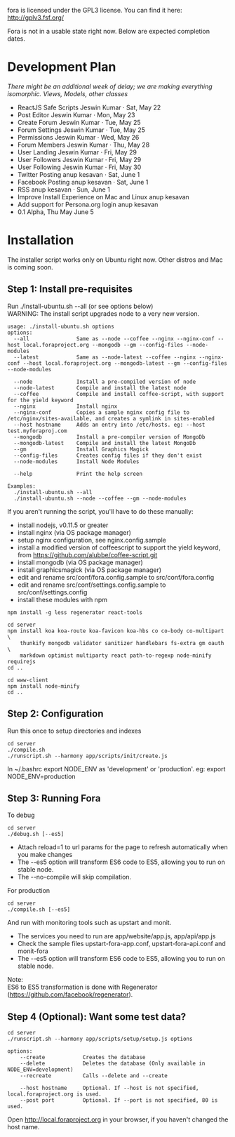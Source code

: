 fora is licensed under the GPL3 license.
You can find it here: http://gplv3.fsf.org/

Fora is not in a usable state right now.
Below are expected completion dates.

Development Plan
================

_There might be an additional week of delay; we are making everything isomorphic. Views, Models, other classes_

- ReactJS Safe Scripts Jeswin Kumar · Sat, May 22
- Post Editor Jeswin Kumar · Mon, May 23
- Create Forum Jeswin Kumar · Tue, May 25
- Forum Settings Jeswin Kumar · Tue, May 25
- Permissions Jeswin Kumar · Wed, May 26
- Forum Members Jeswin Kumar · Thu, May 28
- User Landing Jeswin Kumar · Fri, May 29
- User Followers Jeswin Kumar · Fri, May 29
- User Following Jeswin Kumar · Fri, May 30
- Twitter Posting anup kesavan · Sat, June 1
- Facebook Posting anup kesavan · Sat, June 1
- RSS anup kesavan · Sun, June 1
- Improve Install Experience on Mac and Linux anup kesavan 
- Add support for Persona.org login anup kesavan 
- 0.1 Alpha, Thu May June 5

Installation
============
The installer script works only on Ubuntu right now. Other distros and Mac is coming soon.

Step 1: Install pre-requisites
------------------------------
Run ./install-ubuntu.sh --all (or see options below)  
WARNING: The install script upgrades node to a very new version.

```
usage: ./install-ubuntu.sh options
options:
  --all               Same as --node --coffee --nginx --nginx-conf --host local.foraproject.org --mongodb --gm --config-files --node-modules
  --latest            Same as --node-latest --coffee --nginx --nginx-conf --host local.foraproject.org --mongodb-latest --gm --config-files --node-modules

  --node              Install a pre-compiled version of node
  --node-latest       Compile and install the latest node
  --coffee            Compile and install coffee-script, with support for the yield keyword
  --nginx             Install nginx
  --nginx-conf        Copies a sample nginx config file to /etc/nginx/sites-available, and creates a symlink in sites-enabled
  --host hostname     Adds an entry into /etc/hosts. eg: --host test.myforaproj.com
  --mongodb           Install a pre-compiler version of MongoDb
  --mongodb-latest    Compile and install the latest MongoDb  
  --gm                Install Graphics Magick
  --config-files      Creates config files if they don't exist
  --node-modules      Install Node Modules

  --help              Print the help screen

Examples:
  ./install-ubuntu.sh --all
  ./install-ubuntu.sh --node --coffee --gm --node-modules
```

If you aren't running the script, you'll have to do these manually:
- install nodejs, v0.11.5 or greater
- install nginx (via OS package manager)
- setup nginx configuration, see nginx.config.sample
- install a modified version of coffeescript to support the yield keyword, from https://github.com/alubbe/coffee-script.git
- install mongodb (via OS package manager)
- install graphicsmagick (via OS package manager)
- edit and rename src/conf/fora.config.sample to src/conf/fora.config
- edit and rename src/conf/settings.config.sample to src/conf/settings.config
- install these modules with npm

```
npm install -g less regenerator react-tools

cd server
npm install koa koa-route koa-favicon koa-hbs co co-body co-multipart \
    thunkify mongodb validator sanitizer handlebars fs-extra gm oauth \
    markdown optimist multiparty react path-to-regexp node-minify requirejs
cd ..

cd www-client
npm install node-minify
cd ..    
```

Step 2: Configuration
---------------------
Run this once to setup directories and indexes

```
cd server
./compile.sh
./runscript.sh --harmony app/scripts/init/create.js
```  
In ~/.bashrc export NODE_ENV as 'development' or 'production'. eg: export NODE_ENV=production


Step 3: Running Fora
--------------------
To debug
```
cd server
./debug.sh [--es5]
```
- Attach reload=1 to url params for the page to refresh automatically when you make changes 
- The --es5 option will transform ES6 code to ES5, allowing you to run on stable node. 
- The --no-compile will skip compilation.

For production
```
cd server
./compile.sh [--es5]
```
And run with monitoring tools such as upstart and monit.  
- The services you need to run are app/website/app.js, app/api/app.js
- Check the sample files upstart-fora-app.conf, upstart-fora-api.conf and monit-fora
- The --es5 option will transform ES6 code to ES5, allowing you to run on stable node.

Note:  
ES6 to ES5 transformation is done with Regenerator (https://github.com/facebook/regenerator).


Step 4 (Optional): Want some test data?
-------------------------------------
```
cd server
./runscript.sh --harmony app/scripts/setup/setup.js options

options:
    --create            Creates the database
    --delete            Deletes the database (Only available in NODE_ENV=development) 
    --recreate          Calls --delete and --create
    
    --host hostname     Optional. If --host is not specified, local.foraproject.org is used.
    --post port         Optional. If --port is not specified, 80 is used.
```

Open http://local.foraproject.org in your browser, if you haven't changed the host name. 

